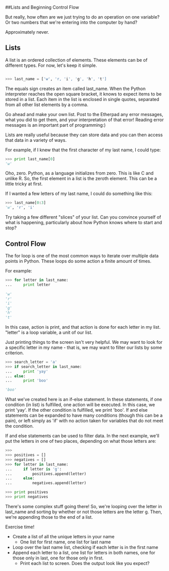 ##Lists and Beginning Control Flow

But really, how often are we just trying to do an operation on one variable? Or two numbers that we're entering into the computer by hand?

Approximately never.

## Lists

A list is an ordered collection of elements. These elements can be of different types. For now, let's keep it simple.

```python

>>> last_name = ['w', 'r, 'i', 'g', 'h', 't']
```

The equals sign creates an item called last_name. When the Python interpreter reaches the open square bracket, it knows to expect items to be stored in a list. Each item in the list is enclosed in single quotes, separated from all other list elements by a comma.

Go ahead and make your own list. Post to the Etherpad any error messages, what you did to get them, and your interpretation of that error! Reading error messages is an important part of programming:)

Lists are really useful because they can store data and you can then access that data in a variety of ways.

For example, if I knew that the first character of my last name, I could type:

```python
>>> print last_name[0]
'w'

```

Oho, zero. Python, as a language initializes from zero. This is like C and unlike R. So, the first element in a list is the zeroth element. This can be a little tricky at first. 

If I wanted a few letters of my last name, I could do something like this:

```python
>>> last_name[0:3]
'w', 'r', 'i'
```

Try taking a few different "slices" of your list. Can you convince yourself of what is happening, particularly about how Python knows where to start and stop?

## Control Flow

The for loop is one of the most common ways to iterate over multiple data points in Python. These loops do some action a finite amount of times.

For example:

```python
>>> for letter in last_name:
... 	print letter
	
'w'
'r'
'i'
'g'
'h'
't'
```

In this case, action is print, and that action is done for each letter in my list. "letter" is a loop variable, a unit of our list.

Just printing things to the screen isn't very helpful.  We may want to look for a specific letter in my name - that is, we may want to filter our lists by some criterion.

```python
>>> search_letter = 'a'
>>> if search_letter in last_name:
...		print 'yay'
... else:
...     print 'boo'

'boo'
```

What we've created here is an if-else statement. In these statements, if one condition (in list) is fulfilled, one action will be executed. In this case, we print 'yay'. If the other condition is fulfilled, we print 'boo'. If and else statements can be expanded to have many conditions (though this can be a pain), or left simply as 'if' with no action taken for variables that do not meet the condition.

If and else statements can be used to filter data. In the next example, we'll put the letters in one of two places, depending on what those letters are:

```python
>>> 
>>> positives = []
>>> negatives = []
>>> for letter in last_name:
...		if letter is 'g':
...			positives.append(letter)
...		else:
...			negatives.append(letter)

>>> print positives
>>> print negatives
```

There's some complex stuff going there! So, we're looping over the letter in last_name and sorting by whether or not those letters are the letter g. Then, we're appending those to the end of a list. 

Exercise time! 

+ Create a list of all the unique letters in your name
	+ One list for first name, one list for last name
+ Loop over the last name list, checking if each letter is in the first name
+ Append each letter to a list, one list for letters in both names, one for those only in last, one for those only in first.
	+ Print each list to screen. Does the output look like you expect?

